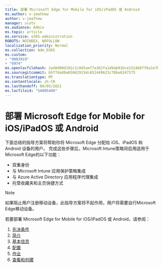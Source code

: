 ```yaml
---
title: 部署 Microsoft Edge for Mobile for iOS/iPadOS 或 Android
ms.author: v-jmathew
author: v-jmathew
manager: scotv
ms.audience: Admin
ms.topic: article
ms.service: o365-administration
ROBOTS: NOINDEX, NOFOLLOW
localization_priority: Normal
ms.collection: Adm_O365
ms.custom:
- "9003919"
- "6974"
ms.openlocfilehash: 2ad8d00d192c1c845aef7a362fa1d9ab91bce152468ff6a1e7bf6ad9250eb5c1
ms.sourcegitcommit: b5f7da89a650d2915dc652449623c78be6247175
ms.translationtype: MT
ms.contentlocale: zh-CN
ms.lasthandoff: 08/05/2021
ms.locfileid: "54005440"
---
```

# <a name="deploy-microsoft-edge-for-mobile-for-iosipados-or-android"></a>部署 Microsoft Edge for Mobile for iOS/iPadOS 或 Android

下面总结的指导方案将帮助你将 Microsoft Edge 分配给 iOS、iPadOS 和 Android 设备的用户。 完成这些步骤后，Microsoft Intune策略将启用适用于Microsoft Edge的以下功能：

- 双重身份
- 与 Microsoft Intune 应用保护策略集成
- 与 Azure Active Directory 应用程序代理集成
- 托管收藏夹和主页快捷方式

> [!NOTE]
> 如果阻止用户注册移动设备，此指导方案将不起作用，用户将需要自行Microsoft Edge移动设备。

若要部署 Microsoft Edge for Mobile for iOS/iPadOS 或 Android，请参阅：

1. [先决条件](https://go.microsoft.com/fwlink/?linkid=2133027)
2. [简介](https://go.microsoft.com/fwlink/?linkid=2133520)
3. [基本信息](https://go.microsoft.com/fwlink/?linkid=2133421)
4. [配置](https://go.microsoft.com/fwlink/?linkid=2133521)
5. [作业](https://go.microsoft.com/fwlink/?linkid=2132869)
6. [查看和创建](https://go.microsoft.com/fwlink/?linkid=2133522)
